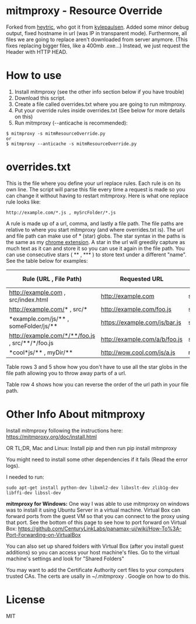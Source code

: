 # mitmproxy - Resource Override

Forked from [heytric](https://github.com/heyrict/ResourceOverride), who got it from [kylepaulsen](https://github.com/kylepaulsen/ResourceOverride).
Added some minor debug output, fixed hostname in url (was IP in transparent mode). Furthermore, all files we are going to replace aren't downloaded from server anymore. (This fixes replacing bigger files, like a 400mb .exe...) Instead, we just request the Header with HTTP HEAD.

# How to use
1. Install mitmproxy (see the other info section below if you have trouble)
2. Download this script.
3. Create a file called overrides.txt where you are going to run mitmproxy.
4. Put your override rules inside overrides.txt (See below for more details on this)
5. Run mitmproxy (--anticache is recommended):

<!-- Markdown is stupid - need to use a comment to turn off list formatting. -->

    $ mitmproxy -s mitmResourceOverride.py
    or
    $ mitmproxy --anticache -s mitmResourceOverride.py


# overrides.txt
This is the file where you define your url replace rules. Each rule is on its own line.
The script will parse this file every time a request is made so you can change it without having to restart mitmproxy. Here is what one replace rule looks like:

```
http://example.com/*.js , mySrcFolder/*.js
```

A rule is made up of a url, comma, and lastly a file path. The file paths are relative to where you start mitmproxy (and where overrides.txt is). The url and file path can make use of \* (star) globs. The star syntax in the paths is the same as my [chrome extension](https://chrome.google.com/webstore/detail/resource-override/pkoacgokdfckfpndoffpifphamojphii). A star in the url will greedily capture as much text as it can and store it so you can use it again in the file path. You can use consecutive stars ( \*\* , \*\*\* ) to store text under a different "name". See the table below for examples:

| Rule (URL , File Path)                                 | Requested URL                 | File Path That Is Used As Response |
|--------------------------------------------------------|-------------------------------|------------------------------------|
| http://example.com , src/index.html                    | http://example.com            | src/index.html                     |
| http://example.com/* , src/\*                          | http://example.com/foo.js     | src/foo.js                         |
| \*example.com/js/\*\* , someFolder/js/\*\*             | https://example.com/js/bar.js | someFolder/js/bar.js               |
| http://example.com/*/**/foo.js , src/\*\*/\*/foo.js    | http://example.com/a/b/foo.js | src/b/a/foo.js                     |
| \*cool\*js/\*\* , myDir/\*\*                           | http://wow.cool.com/js/a.js   | myDir/a.js                         |

Table rows 3 and 5 show how you don't have to use all the star globs in the file path allowing you to throw away parts of a url.

Table row 4 shows how you can reverse the order of the url path in your file path.

# Other Info About mitmproxy

Install mitmproxy following the instructions here: https://mitmproxy.org/doc/install.html

OR TL;DR, Mac and Linux: Install pip and then run pip install mitmproxy

You might need to install some other dependencies if it fails (Read the error logs).

I needed to run:

    sudo apt-get install python-dev libxml2-dev libxslt-dev zlib1g-dev libffi-dev libssl-dev

**mitmproxy for Windows:** One way I was able to use mitmproxy on windows was to install it using Ubuntu Server in a virtual machine. Virtual Box can forward ports from the guest VM so that you can connect to the proxy using that port. See the bottom of this page to see how to port forward on Virtual Box: https://github.com/CenturyLinkLabs/panamax-ui/wiki/How-To%3A-Port-Forwarding-on-VirtualBox

You can also set up shared folders with Virtual Box (after you install guest additions) so you can access your host machine's files. Go to the virtual machine's settings and look for "Shared Folders"

You may want to add the Certificate Authority cert files to your computers trusted CAs. The certs are usally in ~/.mitmproxy . Google on how to do this.

# License

MIT
